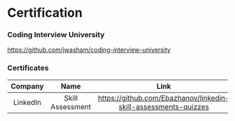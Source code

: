 # Certification

### Coding Interview University
https://github.com/jwasham/coding-interview-university


### Certificates
Company|Name|Link
:-:|:-:|:-:
LinkedIn|Skill Assessment| https://github.com/Ebazhanov/linkedin-skill-assessments-quizzes
